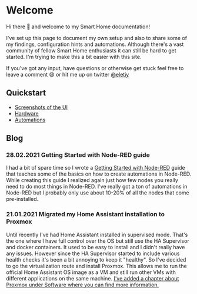 # Welcome

Hi there 👋 and welcome to my Smart Home documentation!

I've set up this page to document my own setup and also to share some of my findings, configuration hints and automations. Although there's a vast community of fellow Smart Home enthusiasts it can still be hard to get started. I'm trying to make this a bit easier with this site.

If you've got any input, have questions or otherwise get stuck feel free to leave a comment 😄 or hit me up on twitter [@eletiy](https://twitter.com/eletiy)

## Quickstart
+ [Screenshots of the UI](software/home-assistant/)
+ [Hardware](hardware/)
+ [Automations](automations/)

## Blog

### 28.02.2021 **Getting Started with Node-RED guide**
I had a bit of spare time so I wrote a [Getting Started with Node-RED](/automations/getting-started-with-node-red/) guide that teaches some of the basics on how to create automations in Node-RED. While creating this
guide I realized again just how few nodes you really need to do most things in Node-RED. I've really got a ton of automations in Node-RED but I probably only use about 10-20% of
all the nodes that come pre-installed.

### 21.01.2021 **Migrated my Home Assistant installation to Proxmox**
Until recently I've had Home Assistant installed in supervised mode. That's the one where I have full control over the OS but still use the HA Supervisor and docker containers.
It used to be easy to install and I didn't really have any issues. However since the HA Supervisor started to include various health checks it's been a bit annoying to keep it "healthy".
So I've decided to go the virtualization route and install Proxmox. This allows me to run the official Home Assistant OS image as a VM and still run other VMs with different applications on the same machine. [I've added a chapter about Proxmox under Software where you can find more information.](/software/proxmox)